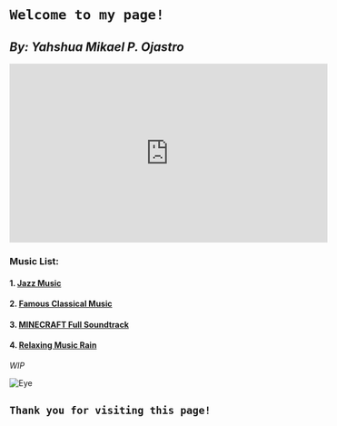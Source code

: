 # `Welcome to my page!`

## *By: Yahshua Mikael P. Ojastro*

<iframe width="560" height="315" src="https://www.youtube.com/embed/jcCCT570RRc" title="YouTube video player" frameborder="0" allow="accelerometer; autoplay; clipboard-write; encrypted-media; gyroscope; picture-in-picture; web-share" allowfullscreen></iframe>

### Music List:

#### 1. [Jazz Music](https://youtu.be/MYPVQccHhAQ)

#### 2. [Famous Classical Music](https://youtu.be/jgpJVI3tDbY)

#### 3. [MINECRAFT Full Soundtrack](https://youtu.be/rJ2XfjqKJZk)

#### 4. [Relaxing Music Rain](https://youtu.be/q76bMs-NwRk)

*WIP*


![Eye]([image.jpg](https://imageio.forbes.com/dam/imageserve/575a27004bbe6f0387842cbd/0x0.png?cropX1=-1&cropY1=-1&cropX2=-1&cropY2=-1&quality=75&fit=&background=000000&uri=startswithabang%2Ffiles%2F2016%2F06%2FObservable_universe_logarithmic_illustration.jpg))


## `Thank you for visiting this page!`

